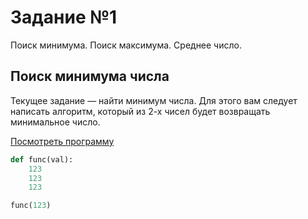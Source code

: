 # Задание №1

Поиск минимума. Поиск максимума. Среднее число.

## Поиск минимума числа

Текущее задание — найти минимум числа. Для этого вам следует написать алгоритм,
который из 2-х чисел будет возвращать минимальное число.

<a class="btn button-task-open" data-bs-toggle="collapse" href="#collapse_1" role="button" aria-expanded="false">
    Посмотреть программу
</a>

<div class="collapse" id="collapse_1">

```Python
def func(val):
    123
    123
    123

func(123)
```

</div>
